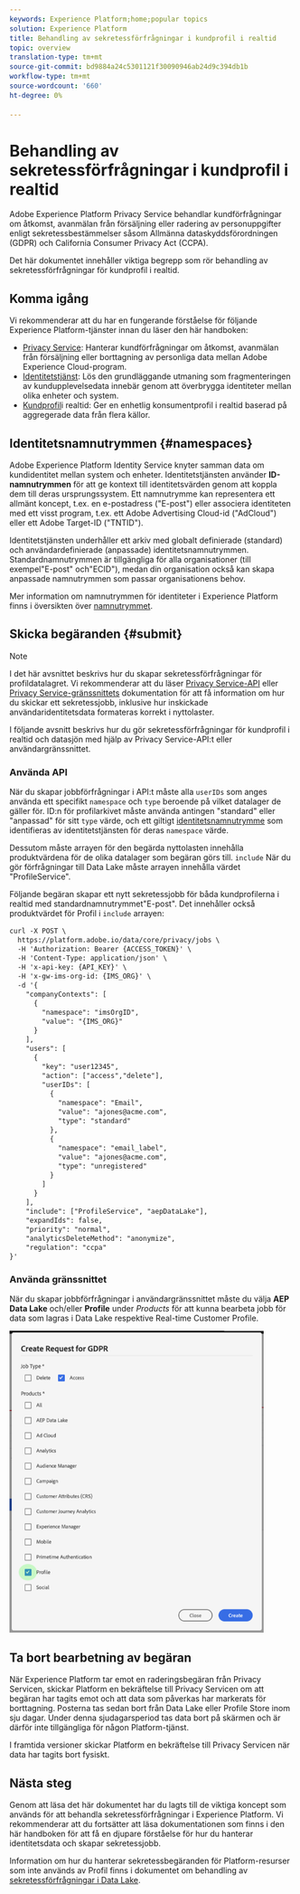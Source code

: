 ```yaml
---
keywords: Experience Platform;home;popular topics
solution: Experience Platform
title: Behandling av sekretessförfrågningar i kundprofil i realtid
topic: overview
translation-type: tm+mt
source-git-commit: bd9884a24c5301121f30090946ab24d9c394db1b
workflow-type: tm+mt
source-wordcount: '660'
ht-degree: 0%

---
```



# Behandling av sekretessförfrågningar i kundprofil i realtid

Adobe Experience Platform Privacy Service behandlar kundförfrågningar om åtkomst, avanmälan från försäljning eller radering av personuppgifter enligt sekretessbestämmelser såsom Allmänna dataskyddsförordningen (GDPR) och California Consumer Privacy Act (CCPA).

Det här dokumentet innehåller viktiga begrepp som rör behandling av sekretessförfrågningar för kundprofil i realtid.

## Komma igång

Vi rekommenderar att du har en fungerande förståelse för följande Experience Platform-tjänster innan du läser den här handboken:

* [Privacy Service](home.md): Hanterar kundförfrågningar om åtkomst, avanmälan från försäljning eller borttagning av personliga data mellan Adobe Experience Cloud-program.
* [Identitetstjänst](../identity-service/home.md): Lös den grundläggande utmaning som fragmenteringen av kundupplevelsedata innebär genom att överbrygga identiteter mellan olika enheter och system.
* [Kundprofil](../profile/home.md)i realtid: Ger en enhetlig konsumentprofil i realtid baserad på aggregerade data från flera källor.

## Identitetsnamnutrymmen {#namespaces}

Adobe Experience Platform Identity Service knyter samman data om kundidentitet mellan system och enheter. Identitetstjänsten använder **ID-namnutrymmen** för att ge kontext till identitetsvärden genom att koppla dem till deras ursprungssystem. Ett namnutrymme kan representera ett allmänt koncept, t.ex. en e-postadress (&quot;E-post&quot;) eller associera identiteten med ett visst program, t.ex. ett Adobe Advertising Cloud-id (&quot;AdCloud&quot;) eller ett Adobe Target-ID (&quot;TNTID&quot;).

Identitetstjänsten underhåller ett arkiv med globalt definierade (standard) och användardefinierade (anpassade) identitetsnamnutrymmen. Standardnamnutrymmen är tillgängliga för alla organisationer (till exempel&quot;E-post&quot; och&quot;ECID&quot;), medan din organisation också kan skapa anpassade namnutrymmen som passar organisationens behov.

Mer information om namnutrymmen för identiteter i Experience Platform finns i översikten över [namnutrymmet](../identity-service/namespaces.md).

## Skicka begäranden {#submit}

>[!NOTE]
>
>I det här avsnittet beskrivs hur du skapar sekretessförfrågningar för profildatalagret. Vi rekommenderar att du läser [Privacy Service-API](../privacy-service/api/getting-started.md) eller [Privacy Service-gränssnittets](../privacy-service/ui/overview.md) dokumentation för att få information om hur du skickar ett sekretessjobb, inklusive hur inskickade användaridentitetsdata formateras korrekt i nyttolaster.

I följande avsnitt beskrivs hur du gör sekretessförfrågningar för kundprofil i realtid och datasjön med hjälp av Privacy Service-API:t eller användargränssnittet.

### Använda API

När du skapar jobbförfrågningar i API:t måste alla `userIDs` som anges använda ett specifikt `namespace` och `type` beroende på vilket datalager de gäller för. ID:n för profilarkivet måste använda antingen &quot;standard&quot; eller &quot;anpassad&quot; för sitt `type` värde, och ett giltigt [identitetsnamnutrymme](#namespaces) som identifieras av identitetstjänsten för deras `namespace` värde.


Dessutom måste arrayen för den begärda nyttolasten innehålla produktvärdena för de olika datalager som begäran görs till. `include` När du gör förfrågningar till Data Lake måste arrayen innehålla värdet &quot;ProfileService&quot;.

Följande begäran skapar ett nytt sekretessjobb för båda kundprofilerna i realtid med standardnamnutrymmet&quot;E-post&quot;. Det innehåller också produktvärdet för Profil i `include` arrayen:

```shell
curl -X POST \
  https://platform.adobe.io/data/core/privacy/jobs \
  -H 'Authorization: Bearer {ACCESS_TOKEN}' \
  -H 'Content-Type: application/json' \
  -H 'x-api-key: {API_KEY}' \
  -H 'x-gw-ims-org-id: {IMS_ORG}' \
  -d '{
    "companyContexts": [
      {
        "namespace": "imsOrgID",
        "value": "{IMS_ORG}"
      }
    ],
    "users": [
      {
        "key": "user12345",
        "action": ["access","delete"],
        "userIDs": [
          {
            "namespace": "Email",
            "value": "ajones@acme.com",
            "type": "standard"
          },
          {
            "namespace": "email_label",
            "value": "ajones@acme.com",
            "type": "unregistered"
          }
        ]
      }
    ],
    "include": ["ProfileService", "aepDataLake"],
    "expandIds": false,
    "priority": "normal",
    "analyticsDeleteMethod": "anonymize",
    "regulation": "ccpa"
}'
```

### Använda gränssnittet

När du skapar jobbförfrågningar i användargränssnittet måste du välja **AEP Data Lake** och/eller **Profile** under _Products_ för att kunna bearbeta jobb för data som lagras i Data Lake respektive Real-time Customer Profile.

<img src="images/privacy/product-value.png" width="450"><br>

## Ta bort bearbetning av begäran

När Experience Platform tar emot en raderingsbegäran från Privacy Servicen, skickar Platform en bekräftelse till Privacy Servicen om att begäran har tagits emot och att data som påverkas har markerats för borttagning. Posterna tas sedan bort från Data Lake eller Profile Store inom sju dagar. Under denna sjudagarsperiod tas data bort på skärmen och är därför inte tillgängliga för någon Platform-tjänst.

I framtida versioner skickar Platform en bekräftelse till Privacy Servicen när data har tagits bort fysiskt.

## Nästa steg

Genom att läsa det här dokumentet har du lagts till de viktiga koncept som används för att behandla sekretessförfrågningar i Experience Platform. Vi rekommenderar att du fortsätter att läsa dokumentationen som finns i den här handboken för att få en djupare förståelse för hur du hanterar identitetsdata och skapar sekretessjobb.

Information om hur du hanterar sekretessbegäranden för Platform-resurser som inte används av Profil finns i dokumentet om behandling av [sekretessförfrågningar i Data Lake](../catalog/privacy.md).